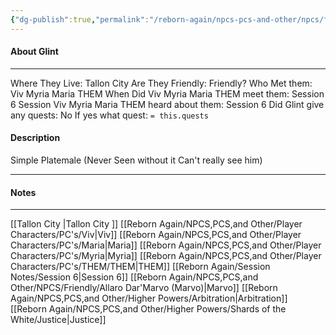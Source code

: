 ```yaml
---
{"dg-publish":true,"permalink":"/reborn-again/npcs-pcs-and-other/npcs/friendly/glint/"}
---
```



#### About Glint
---
Where They Live: Tallon City 
Are They Friendly: Friendly?
Who Met them: Viv Myria Maria THEM
When Did Viv Myria Maria THEM meet them: Session 6
Session Viv Myria Maria THEM heard about them: Session 6
Did Glint give any quests: No
	If yes what quest: `= this.quests`


#### Description
Simple Platemale (Never Seen without it Can't really see him)

---

#### Notes
---

[[Tallon City \|Tallon City ]]
[[Reborn Again/NPCS,PCS,and Other/Player Characters/PC's/Viv\|Viv]]
[[Reborn Again/NPCS,PCS,and Other/Player Characters/PC's/Maria\|Maria]]
[[Reborn Again/NPCS,PCS,and Other/Player Characters/PC's/Myria\|Myria]]
[[Reborn Again/NPCS,PCS,and Other/Player Characters/PC's/THEM/THEM\|THEM]]
[[Reborn Again/Session Notes/Session 6\|Session 6]]
[[Reborn Again/NPCS,PCS,and Other/NPCS/Friendly/Allaro Dar'Marvo (Marvo)\|Marvo]]
[[Reborn Again/NPCS,PCS,and Other/Higher Powers/Arbitration\|Arbitration]]
[[Reborn Again/NPCS,PCS,and Other/Higher Powers/Shards of the White/Justice\|Justice]]

